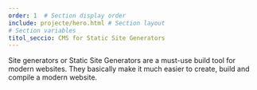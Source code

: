 ```yaml
---
order: 1  # Section display order
include: projecte/hero.html # Section layout
# Section variables
titol_seccio: CMS for Static Site Generators
---
```

Site generators or Static Site Generators are a must-use build tool for modern websites. They basically make it much easier to create, build and compile a modern website.

